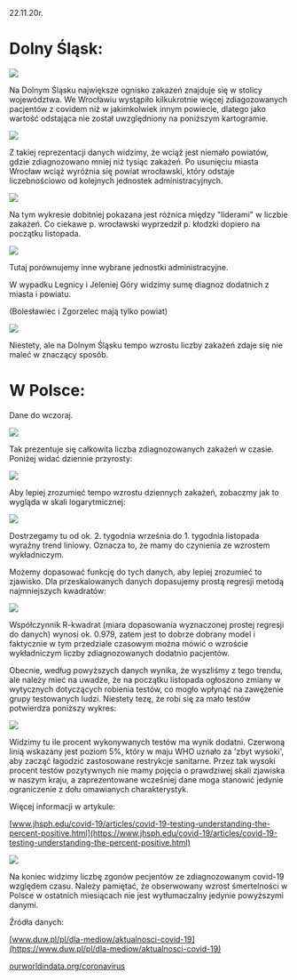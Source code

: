 22.11.20r.

# Dolny Śląsk:

![](images/top10.png)

Na Dolnym Śląsku największe ognisko zakażeń znajduje się w stolicy województwa. We Wrocławiu wystąpiło kilkukrotnie więcej zdiagozowanych pacjentów z covidem niż w jakimkolwiek innym powiecie, dlatego jako wartość odstająca nie został uwzględniony na poniższym kartogramie.

![](images/geo_2.png)

Z takiej reprezentacji danych widzimy, że wciąż jest niemało powiatów, gdzie zdiagnozowano mniej niż tysiąc zakażeń. Po usunięciu miasta Wrocław wciąż wyróżnia się powiat wrocławski, który odstaje liczebnościowo od kolejnych jednostek administracyjnych.


![](images/DS_WJL_cases.png)

Na tym wykresie dobitniej pokazana jest różnica między "liderami" w liczbie zakażeń. Co ciekawe p. wrocławski wyprzedził p. kłodzki dopiero na początku listopada.

![](images/DS_LJBZ_cases.png)

Tutaj porównujemy inne wybrane jednostki administracyjne.

W wypadku Legnicy i Jeleniej Góry widzimy sumę diagnoz dodatnich z miasta i powiatu.

(Bolesławiec i Zgorzelec mają tylko powiat) 

![](images/DS_total_cases.png)

Niestety, ale na Dolnym Śląsku tempo wzrostu liczby zakażeń zdaje się nie maleć w znaczący sposób.

# W Polsce:

Dane do wczoraj.

![](images/PL_total_cases.png)

Tak prezentuje się całkowita liczba zdiagnozowanych zakażeń w czasie. Poniżej widać dziennie przyrosty:

![](images/PL_new_cases.png)

Aby lepiej zrozumieć tempo wzrostu dziennych zakażeń, zobaczmy jak to wygląda w skali logarytmicznej:

![](images/PL_new_cases_log.png)

Dostrzegamy tu od ok. 2. tygodnia września do 1. tygodnia listopada wyraźny trend liniowy. Oznacza to, że mamy do czynienia ze wzrostem wykładniczym.

Możemy dopasować funkcję do tych danych, aby lepiej zrozumieć to zjawisko. Dla przeskalowanych danych dopasujemy prostą regresji metodą najmniejszych kwadratów:

![](images/PL_regression.png)

Współczynnik R-kwadrat (miara dopasowania wyznaczonej prostej regresji do danych) wynosi ok. 0.979, zatem jest to dobrze dobrany model i faktycznie w tym przedziale czasowym można mówić o wzroście wykładniczym liczby zdiagnozowanych dodatnio pacjentów.

Obecnie, według powyższych danych wynika, że wyszliśmy z tego trendu, ale należy mieć na uwadze, że na początku listopada ogłoszono zmiany w wytycznych dotyczących robienia testów, co mogło wpłynąć na zawężenie grupy testowanych ludzi. Niestety tezę, że robi się za mało testów potwierdza poniższy wykres: 

![](images/PL_positive.png)

Widzimy tu ile procent wykonywanych testów ma wynik dodatni. Czerwoną linią wskazany jest poziom 5%, który w maju WHO uznało za 'zbyt wysoki', aby zacząć łagodzić zastosowane restrykcje sanitarne. Przez tak wysoki procent testów pozytywnych nie mamy pojęcia o prawdziwej skali zjawiska w naszym kraju, a zaprezentowane wcześniej dane moga stanowić jedynie ograniczenie z dołu omawianych charakterystyk. 

Więcej informacji w artykule: 

[www.jhsph.edu/covid-19/articles/covid-19-testing-understanding-the-percent-positive.html](https://www.jhsph.edu/covid-19/articles/covid-19-testing-understanding-the-percent-positive.html)


![](images/PL_total_deaths.png)

Na koniec widzimy liczbę zgonów pecjentów ze zdiagnozowanym covid-19 względem czasu. Należy pamiętać, że obserwowany wzrost śmertelności w Polsce w ostatnich miesiącach nie jest wytłumaczalny jedynie powyższymi danymi. 



Źródła danych:

[www.duw.pl/pl/dla-mediow/aktualnosci-covid-19](https://www.duw.pl/pl/dla-mediow/aktualnosci-covid-19)

[ourworldindata.org/coronavirus](https://ourworldindata.org/coronavirus/country/poland?country=~POL)

